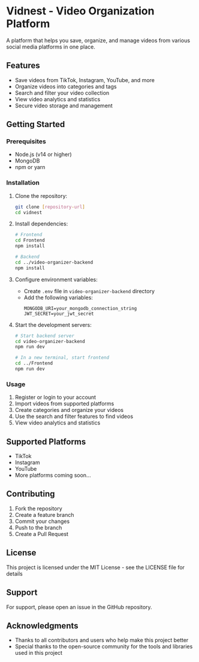 # Vidnest - Video Organization Platform

A platform that helps you save, organize, and manage videos from various social media platforms in one place.

## Features

- Save videos from TikTok, Instagram, YouTube, and more
- Organize videos into categories and tags
- Search and filter your video collection
- View video analytics and statistics
- Secure video storage and management

## Getting Started

### Prerequisites
- Node.js (v14 or higher)
- MongoDB
- npm or yarn

### Installation

1. Clone the repository:
   ```bash
   git clone [repository-url]
   cd vidnest
   ```

2. Install dependencies:
   ```bash
   # Frontend
   cd Frontend
   npm install

   # Backend
   cd ../video-organizer-backend
   npm install
   ```

3. Configure environment variables:
   - Create `.env` file in `video-organizer-backend` directory
   - Add the following variables:
     ```
     MONGODB_URI=your_mongodb_connection_string
     JWT_SECRET=your_jwt_secret
     ```

4. Start the development servers:
   ```bash
   # Start backend server
   cd video-organizer-backend
   npm run dev

   # In a new terminal, start frontend
   cd ../Frontend
   npm run dev
   ```

### Usage

1. Register or login to your account
2. Import videos from supported platforms
3. Create categories and organize your videos
4. Use the search and filter features to find videos
5. View video analytics and statistics

## Supported Platforms
- TikTok
- Instagram
- YouTube
- More platforms coming soon...

## Contributing

1. Fork the repository
2. Create a feature branch
3. Commit your changes
4. Push to the branch
5. Create a Pull Request

## License

This project is licensed under the MIT License - see the LICENSE file for details

## Support

For support, please open an issue in the GitHub repository.

## Acknowledgments

- Thanks to all contributors and users who help make this project better
- Special thanks to the open-source community for the tools and libraries used in this project
